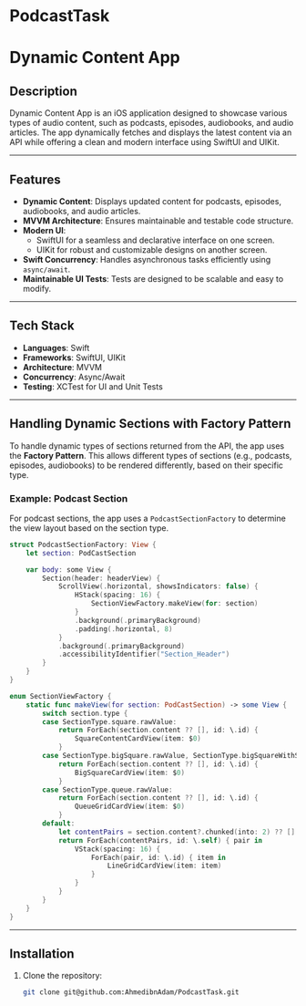 # PodcastTask
# Dynamic Content App

## Description  
Dynamic Content App is an iOS application designed to showcase various types of audio content, such as podcasts, episodes, audiobooks, and audio articles. The app dynamically fetches and displays the latest content via an API while offering a clean and modern interface using SwiftUI and UIKit.

---

## Features  
- **Dynamic Content**: Displays updated content for podcasts, episodes, audiobooks, and audio articles.  
- **MVVM Architecture**: Ensures maintainable and testable code structure.  
- **Modern UI**:  
  - SwiftUI for a seamless and declarative interface on one screen.  
  - UIKit for robust and customizable designs on another screen.  
- **Swift Concurrency**: Handles asynchronous tasks efficiently using `async/await`.  
- **Maintainable UI Tests**: Tests are designed to be scalable and easy to modify.  

---

## Tech Stack  
- **Languages**: Swift  
- **Frameworks**: SwiftUI, UIKit  
- **Architecture**: MVVM  
- **Concurrency**: Async/Await  
- **Testing**: XCTest for UI and Unit Tests  

---

## Handling Dynamic Sections with Factory Pattern  
To handle dynamic types of sections returned from the API, the app uses the **Factory Pattern**. This allows different types of sections (e.g., podcasts, episodes, audiobooks) to be rendered differently, based on their specific type.

### Example: Podcast Section  
For podcast sections, the app uses a `PodcastSectionFactory` to determine the view layout based on the section type.

```swift
struct PodcastSectionFactory: View {
    let section: PodCastSection

    var body: some View {
        Section(header: headerView) {
            ScrollView(.horizontal, showsIndicators: false) {
                HStack(spacing: 16) {
                    SectionViewFactory.makeView(for: section)
                }
                .background(.primaryBackground)
                .padding(.horizontal, 8)
            }
            .background(.primaryBackground)
            .accessibilityIdentifier("Section_Header")
        }
    }
}

enum SectionViewFactory {
    static func makeView(for section: PodCastSection) -> some View {
        switch section.type {
        case SectionType.square.rawValue:
            return ForEach(section.content ?? [], id: \.id) {
                SquareContentCardView(item: $0)
            }
        case SectionType.bigSquare.rawValue, SectionType.bigSquareWithSpace.rawValue:
            return ForEach(section.content ?? [], id: \.id) {
                BigSquareCardView(item: $0)
            }
        case SectionType.queue.rawValue:
            return ForEach(section.content ?? [], id: \.id) {
                QueueGridCardView(item: $0)
            }
        default:
            let contentPairs = section.content?.chunked(into: 2) ?? []
            return ForEach(contentPairs, id: \.self) { pair in
                VStack(spacing: 16) {
                    ForEach(pair, id: \.id) { item in
                        LineGridCardView(item: item)
                    }
                }
            }
        }
    }
}

```
---

## Installation  
1. Clone the repository:  
   ```bash
   git clone git@github.com:AhmedibnAdam/PodcastTask.git
